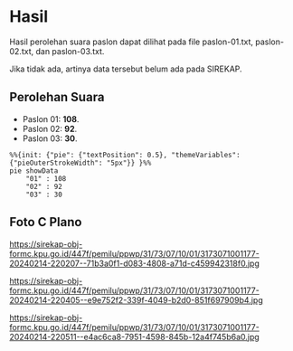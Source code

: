# Hasil

Hasil perolehan suara paslon dapat dilihat pada file paslon-01.txt, paslon-02.txt, dan paslon-03.txt.

Jika tidak ada, artinya data tersebut belum ada pada SIREKAP.

## Perolehan Suara

 * Paslon 01: **108**.
 * Paslon 02: **92**.
 * Paslon 03: **30**.

```mermaid
%%{init: {"pie": {"textPosition": 0.5}, "themeVariables": {"pieOuterStrokeWidth": "5px"}} }%%
pie showData
    "01" : 108
    "02" : 92
    "03" : 30
```
## Foto C Plano

https://sirekap-obj-formc.kpu.go.id/447f/pemilu/ppwp/31/73/07/10/01/3173071001177-20240214-220207--71b3a0f1-d083-4808-a71d-c459942318f0.jpg

https://sirekap-obj-formc.kpu.go.id/447f/pemilu/ppwp/31/73/07/10/01/3173071001177-20240214-220405--e9e752f2-339f-4049-b2d0-851f697909b4.jpg

https://sirekap-obj-formc.kpu.go.id/447f/pemilu/ppwp/31/73/07/10/01/3173071001177-20240214-220511--e4ac6ca8-7951-4598-845b-12a4f745b6a0.jpg
